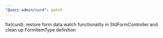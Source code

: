 ```yaml
---
"@uozi-admin/curd": patch
---
```


fix(curd): restore form data watch functionality in StdFormController and clean up FormItemType definition
